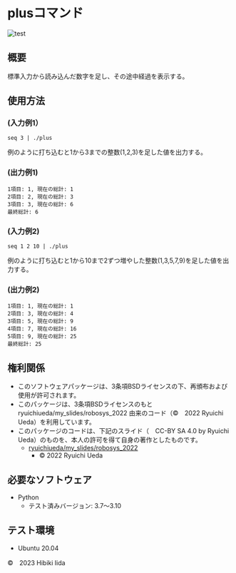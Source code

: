 # plusコマンド

![test](http://github.com/hibiki703/robosys2023/actions/workflows/test.yml/badge.svg)

## 概要
標準入力から読み込んだ数字を足し、その途中経過を表示する。

## 使用方法
### (入力例1）
```
seq 3 | ./plus
```
例のように打ち込むと1から3までの整数(1,2,3)を足した値を出力する。

### (出力例1)
```
1項目: 1, 現在の総計: 1
2項目: 2, 現在の総計: 3
3項目: 3, 現在の総計: 6
最終総計: 6
```

### (入力例2)
```
seq 1 2 10 | ./plus
```
例のように打ち込むと1から10まで2ずつ増やした整数(1,3,5,7,9)を足した値を出力する。

### (出力例2)
```
1項目: 1, 現在の総計: 1
2項目: 3, 現在の総計: 4
3項目: 5, 現在の総計: 9
4項目: 7, 現在の総計: 16
5項目: 9, 現在の総計: 25
最終総計: 25
```
## 権利関係
* このソフトウェアパッケージは、3条項BSDライセンスの下、再頒布および使用が許可されます。
* このパッケージは、3条項BSDライセンスのもと ryuichiueda/my_slides/robosys_2022 由来のコード（©　2022 Ryuichi Ueda）を利用しています。
* このパッケージのコードは、下記のスライド（　CC-BY SA 4.0 by Ryuichi Ueda）のものを、本人の許可を得て自身の著作としたものです。
  * [ryuichiueda/my_slides/robosys_2022](https://github.com/ryuichiueda/my_slides/tree/master/robosys_2022)
    * ©  2022 Ryuichi Ueda

## 必要なソフトウェア     
* Python
   * テスト済みバージョン: 3.7～3.10

## テスト環境
* Ubuntu 20.04


©　2023 Hibiki Iida
